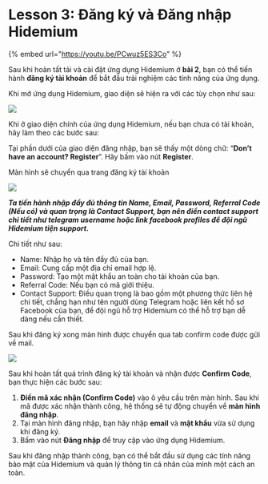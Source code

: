 # Lesson 3: Đăng ký và Đăng nhập Hidemium

{% embed url="https://youtu.be/PCwuz5ES3Co" %}

Sau khi hoàn tất tải và cài đặt ứng dụng Hidemium ở **bài 2**, bạn có thể tiến hành **đăng ký tài khoản** để bắt đầu trải nghiệm các tính năng của ứng dụng.

Khi mở ứng dụng Hidemium, giao diện sẽ hiện ra với các tùy chọn như sau:

![](http://education.hidemium.io/wp-content/uploads/2024/04/1-1.png)

Khi ở giao diện chính của ứng dụng Hidemium, nếu bạn chưa có tài khoản, hãy làm theo các bước sau:

Tại phần dưới của giao diện đăng nhập, bạn sẽ thấy một dòng chữ: “**Don’t have an account? Register**”. Hãy bấm vào nút **Register**.

Màn hình sẽ chuyển qua trang đăng ký tài khoản

![](http://education.hidemium.io/wp-content/uploads/2024/04/5.png)

_**Ta tiến hành nhập đầy đủ thông tin Name, Email, Password, Referral Code (Nếu có) và quan trọng là Contact Support, bạn nên điền contact support chi tiết như telegram username hoặc link facebook profiles để đội ngũ Hidemium tiện support.**_

Chi tiết như sau:

* Name: Nhập họ và tên đầy đủ của bạn.
* Email: Cung cấp một địa chỉ email hợp lệ.
* Password: Tạo một mật khẩu an toàn cho tài khoản của bạn.
* Referral Code: Nếu bạn có mã giới thiệu.
* Contact Support: Điều quan trọng là bao gồm một phương thức liên hệ chi tiết, chẳng hạn như tên người dùng Telegram hoặc liên kết hồ sơ Facebook của bạn, để đội ngũ hỗ trợ Hidemium có thể hỗ trợ bạn dễ dàng nếu cần thiết.

Sau khi đăng ký xong màn hình được chuyển qua tab confirm code được gửi về mail.

![](http://education.hidemium.io/wp-content/uploads/2024/04/6.png)

Sau khi hoàn tất quá trình đăng ký tài khoản và nhận được **Confirm Code**, bạn thực hiện các bước sau:

1. **Điền mã xác nhận (Confirm Code)** vào ô yêu cầu trên màn hình. Sau khi mã được xác nhận thành công, hệ thống sẽ tự động chuyển về **màn hình đăng nhập**.
2. Tại màn hình đăng nhập, bạn hãy nhập **email** và **mật khẩu** vừa sử dụng khi đăng ký.
3. Bấm vào nút **Đăng nhập** để truy cập vào ứng dụng Hidemium.

Sau khi đăng nhập thành công, bạn có thể bắt đầu sử dụng các tính năng bảo mật của Hidemium và quản lý thông tin cá nhân của mình một cách an toàn.
